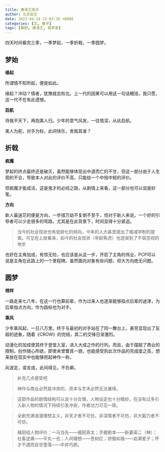 ```yaml
---
title: 爆漫王简评
author: 北言栾生
date: 2022-04-24 22:03:30 +0800
categories: [文, 番评]
tags: [番剧, 爆漫王, 食梦者]
---
```


四天时间看完三季，一季梦起，一季折戟，一季圆梦。

## 梦始

**缘起**

所谓情不知所起，便是如此。

缘起？冲动？情者，犹豫就会败北。上一代的因果可以用这一句话概括，我只愿，这一代不在有此遗憾。

**启航**

待我平天下，再抱美人归。少年的意气风发，一往情深，从此启航。

美人为舵，对手为标，此间快乐，舍我其谁？

## 折戟

**疯魔**

梦起的终点最终还是破灭，虽然能够体现出中道而亡的不甘，但这一部分由于人生观的不合，导致本人对此的评价不高，只能给一个中规中矩的评价。

但疯魔才能成活，这是鬼才的必经之路，从剧情上来看，这一部分也可以说是妙笔。

**方向**

新人最迷茫的便是方向，一步错万劫不复倒不至于，但对于新人来说，一个好的引导者可以少走很多的弯路。尤其是在此背景下，时间显得十分紧迫。

> 当今的社会现状也有低龄化的倾向，今年的人大甚至提出了缩减学制的提案。可见在上层看来，如今的社会现状（年龄焦虑）也逐渐到了不容忽视的地步

也好在主角加成，有惊无险，也应该是从这一步，开启了主角的伟业，PCP可以说是主角在此路上的一个里程碑。虽然面向对象有些问题，但大方向绝无问题。

## 圆梦

**榜样**

一路走来七八年，在这一行也算前辈，作为过来人也逐渐能够指点后辈的迷津，为后辈指点方向，作为路标也为对手。

**乘风**

少年乘风起，一日八万里。终于与最初的对手站在了同一舞台上，甚至显现出了反超的迹象，随着《CROW》的完结，其二的交锋日渐激烈。

动漫化的加成使其终于登堂入室，进入大成之作的行列。而且，由于摆脱了商业的限制，创作随心所欲，即使未曾瞥其一貌，也能感受到此次作品的完成度之高，想来放在现实中也能够担起神作一称。

风波定，诺言成，此间得见，不负卿。

> 补充几点感受吧

> 神作与商业必然是冲突的，资本与艺术必然无法兼得。

> 这部作品的剧情结构可以说十分合理，人物设定也十分精妙，在没有过多引入新人物的情况下持续引发冲突，作者功力可见一斑。

> 全剧充满浪漫理想主义，非天才者不可仿，非深情者不可仿，非大毅力者不可仿。

> 福田组人物评价：一马当先——福田真太；手握剧本——新妻英二（神）；社畜逆袭——平丸一也；人间理想——苍树红；骄傲如我——岩濑爱子；怀才不遇而自甘堕落——中井巧郎。